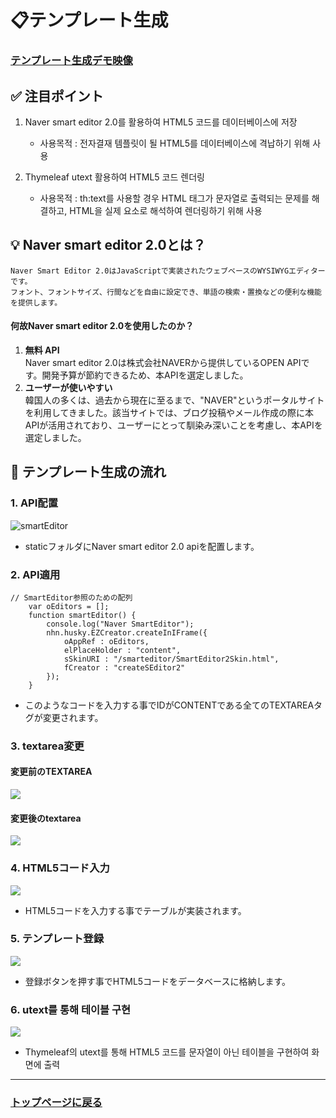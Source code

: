 # 📋テンプレート生成

### <a href="https://youtu.be/v9N_6WpRXqg">テンプレート生成デモ映像</a>

## ✅ 注目ポイント

 1. Naver smart editor 2.0를 활용하여 HTML5 코드를 데이터베이스에 저장
    - 사용목적 : 전자결재 템플릿이 될 HTML5를 데이터베이스에 격납하기 위해 사용 
      
 2. Thymeleaf utext 활용하여 HTML5 코드 렌더링
    - 사용목적 : th:text를 사용할 경우 HTML 태그가 문자열로 출력되는 문제를 해결하고, HTML을 실제 요소로 해석하여 렌더링하기 위해 사용

## 💡 Naver smart editor 2.0とは？
  ```
Naver Smart Editor 2.0はJavaScriptで実装されたウェブベースのWYSIWYGエディターです。
フォント、フォントサイズ、行間などを自由に設定でき、単語の検索・置換などの便利な機能を提供します。
  ```
#### 何故Naver smart editor 2.0を使用したのか？
1. **無料 API** <br> Naver smart editor 2.0は株式会社NAVERから提供しているOPEN APIです。開発予算が節約できるため、本APIを選定しました。
2. **ユーザーが使いやすい** <br> 韓国人の多くは、過去から現在に至るまで、"NAVER"というポータルサイトを利用してきました。該当サイトでは、ブログ投稿やメール作成の際に本APIが活用されており、ユーザーにとって馴染み深いことを考慮し、本APIを選定しました。 

## 🔨 テンプレート生成の流れ

### 1. API配置
![smartEditor](https://github.com/leewoosang-hub/CollaVore/blob/master/images/static.png)  
  
- staticフォルダにNaver smart editor 2.0 apiを配置します。

### 2. API適用

```
// SmartEditor参照のための配列
	var oEditors = [];
	function smartEditor() {
		console.log("Naver SmartEditor");
		nhn.husky.EZCreator.createInIFrame({
			oAppRef : oEditors,
			elPlaceHolder : "content",
			sSkinURI : "/smarteditor/SmartEditor2Skin.html",
			fCreator : "createSEditor2"
		});
	}
```

- このようなコードを入力する事でIDがCONTENTである全てのTEXTAREAタグが変更されます。

### 3. textarea変更

#### 変更前のTEXTAREA

<img src="https://github.com/leewoosang-hub/CollaVore/blob/master/images/before_textarea.png"/>

#### 変更後のtextarea

<p>
<img src="https://github.com/leewoosang-hub/CollaVore/blob/master/images/after_textarea.png" />
</p>

### 4. HTML5コード入力

<img src="https://github.com/user-attachments/assets/c17a1989-9023-4ba3-bc7b-a89d0263a3b2" />

- HTML5コードを入力する事でテーブルが実装されます。

### 5. テンプレート登録

<p>
<img src="https://github.com/leewoosang-hub/CollaVore/blob/master/images/table_DB.png" style:align="center" />
</p>

- 登録ボタンを押す事でHTML5コードをデータベースに格納します。

### 6. utext를 통해 테이블 구현

<img src="https://github.com/leewoosang-hub/CollaVore/blob/master/images/read_template.png">

- Thymeleaf의  utext를 통해 HTML5 코드를 문자열이 아닌 테이블을 구현하여 화면에 출력

---

### <a href="https://github.com/leewoosang-hub/CollaVore">トップページに戻る
